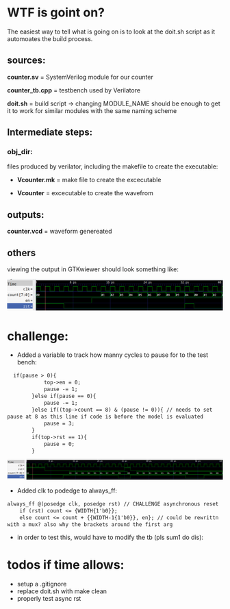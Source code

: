 # WTF is goint on?
The easiest way to tell what is going on is to look at the doit.sh script as it automoates the build process.

## sources:
**counter.sv** = SystemVerilog module for our counter

**counter_tb.cpp** = testbench used by Verilatore

**doit.sh** = build script -> changing MODULE_NAME should be enough to get it to work for similar modules with the same naming scheme

## Intermediate steps:
### obj_dir:
files produced by verilator, including the makefile to create the executable:

* **Vcounter.mk** = make file to create the excecutable

* **Vcounter** = excecutable to create the wavefrom

## outputs:
**counter.vcd** = waveform genereated

## others

viewing the output in GTKwiewer should look something like:

![wavefrom](images/waveform)

# challenge:
* Added a variable to track how manny cycles to pause for to the test bench:
```
  if(pause > 0){
            top->en = 0;
            pause -= 1;
        }else if(pause == 0){
            pause -= 1;
        }else if((top->count == 8) & (pause != 0)){ // needs to set pause at 8 as this line if code is before the model is evaluated
            pause = 3;
        }
        if(top->rst == 1){
            pause = 0;
        }
```
![challenge waveform](images/challenge1)
* Added clk to podedge to always_ff:
```
always_ff @(posedge clk, posedge rst) // CHALLENGE asynchronous reset
    if (rst) count <= {WIDTH{1'b0}};
    else count <= count + {{WIDTH-1{1'b0}}, en}; // could be rewrittn with a mux? also why the brackets around the first arg
```
* in order to test this, would have to modify the tb (pls sum1 do dis):
# todos if time allows:
* setup a .gitignore 
* replace doit.sh with make clean
* properly test async rst
